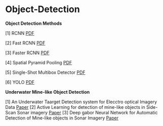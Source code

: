 # Object-Detection
**Object Detection Methods**

[1] RCNN [PDF](https://arxiv.org/abs/1311.2524)

[2] Fast RCNN [PDF](https://arxiv.org/abs/1504.08083)

[3] Faster RCNN [PDF](https://arxiv.org/abs/1506.01497)

[4] Spatial Pyramid Pooling [PDF](https://arxiv.org/abs/1406.4729)

[5] Single-Shot Multibox Detector [PDF](https://arxiv.org/abs/1512.02325)

[6] YOLO [PDF](https://arxiv.org/abs/1506.02640)

**Underwater Mine-like Object Detection**

[1] An Underwater Taarget Detection system for Elecctro optical Imagery Data [Paper](https://ieeexplore.ieee.org/iel5/5412664/5422059/05422221.pdf?casa_token=CaNO_4hVYekAAAAA:Sp5o5ubr-oZgZ5jMIFG_eOkiTpLmqfb7lQSuujAdBpezqvJqwiH3m-bp8YWhzdsS3hZVs3ofaQc)
[2] Active Learning for detection of mine-like objects in Side-Scan Sonar imagery [Paper](https://ieeexplore.ieee.org/iel5/48/32562/01522516.pdf?casa_token=aPOwGpzhpqsAAAAA:sUSShMaC7OHFedLFblLnSTSLj25qLLsShnSRZJv1QOg0iWFq4x3VzNGdMbEjVwHSQkBdCzbKYPQ)
[3] Deep gabor Neural Network for Automatic Detection of Mine-like objects in Sonar Imagery [Paper](https://ieeexplore.ieee.org/iel7/6287639/8948470/09095329.pdf)
